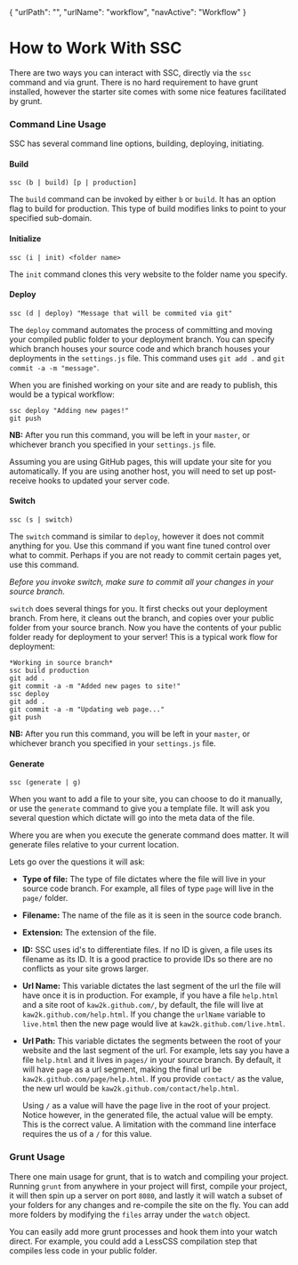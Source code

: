 <data>
{
    "urlPath": "",
    "urlName": "workflow",
    "navActive": "Workflow"
}
</data>

# How to Work With SSC

There are two ways you can interact with SSC, directly via the `ssc` command and via grunt. There is no hard requirement to have grunt installed, however the starter site comes with some nice features facilitated by grunt.

### Command Line Usage

SSC has several command line options, building, deploying, initiating.

#### Build

    ssc (b | build) [p | production]

The `build` command can be invoked by either `b` or `build`. It has an option flag to build for production. This type of build modifies links to point to your specified sub-domain. 

#### Initialize

    ssc (i | init) <folder name>

The `init` command clones this very website to the folder name you specify.

#### Deploy

    ssc (d | deploy) "Message that will be commited via git"

The `deploy` command automates the process of committing and moving your compiled public folder to your deployment branch. You can specify which branch houses your source code and which branch houses your deployments in the `settings.js` file. This command uses `git add .` and `git commit -a -m "message"`.

When you are finished working on your site and are ready to publish, this would be a typical workflow:

    ssc deploy "Adding new pages!"
    git push

**NB:** After you run this command, you will be left in your `master`, or whichever branch you specified in your `settings.js` file.

Assuming you are using GitHub pages, this will update your site for you automatically. If you are using another host, you will need to set up post-receive hooks to updated your server code.

#### Switch

    ssc (s | switch)

The `switch` command is similar to `deploy`, however it does not commit anything for you. Use this command if you want fine tuned control over what to commit. Perhaps if you are not ready to commit certain pages yet, use this command.

*Before you invoke switch, make sure to commit all your changes in your source branch.*

`switch` does several things for you. It first checks out your deployment branch. From here, it cleans out the branch, and copies over your public folder from your source branch. Now you have the contents of your public folder ready for deployment to your server! This is a typical work flow for deployment:

    *Working in source branch*
    ssc build production
    git add .
    git commit -a -m "Added new pages to site!"
    ssc deploy
    git add .
    git commit -a -m "Updating web page..."
    git push

**NB:** After you run this command, you will be left in your `master`, or whichever branch you specified in your `settings.js` file.

#### Generate

    ssc (generate | g)

When you want to add a file to your site, you can choose to do it manually, or use the `generate` command to give you a template file. It will ask you several question which dictate will go into the meta data of the file.

Where you are when you execute the generate command does matter. It will generate files relative to your current location. 

Lets go over the questions it will ask:

- **Type of file:** The type of file dictates where the file will live in your source code branch. For example, all files of type `page` will live in the `page/` folder. 
- **Filename:** The name of the file as it is seen in the source code branch.
- **Extension:** The extension of the file.
- **ID:** SSC uses id's to differentiate files. If no ID is given, a file uses its filename as its ID. It is a good practice to provide IDs so there are no conflicts as your site grows larger.
- **Url Name:** This variable dictates the last segment of the url the file will have once it is in production. For example, if you have a file `help.html` and a site root of `kaw2k.github.com/`, by default, the file will live at `kaw2k.github.com/help.html`. If you change the `urlName` variable to `live.html` then the new page would live at `kaw2k.github.com/live.html`.
- **Url Path:** This variable dictates the segments between the root of your website and the last segment of the url. For example, lets say you have a file `help.html` and it lives in `pages/` in your source branch. By default, it will have `page` as a url segment, making the final url be `kaw2k.github.com/page/help.html`. If you provide `contact/` as the value, the new url would be `kaw2k.github.com/contact/help.html`.

    Using `/` as a value will have the page live in the root of your project. Notice however, in the generated file, the actual value will be empty. This is the correct value. A limitation with the command line interface requires the us of a `/` for this value.

### Grunt Usage

There one main usage for grunt, that is to watch and compiling your project. Running `grunt` from anywhere in your project will first, compile your project, it will then spin up a server on port `8080`, and lastly it will watch a subset of your folders for any changes and re-compile the site on the fly. You can add more folders by modifying the `files` array under the `watch` object.

You can easily add more grunt processes and hook them into your watch direct. For example, you could add a LessCSS compilation step that compiles less code in your public folder.

